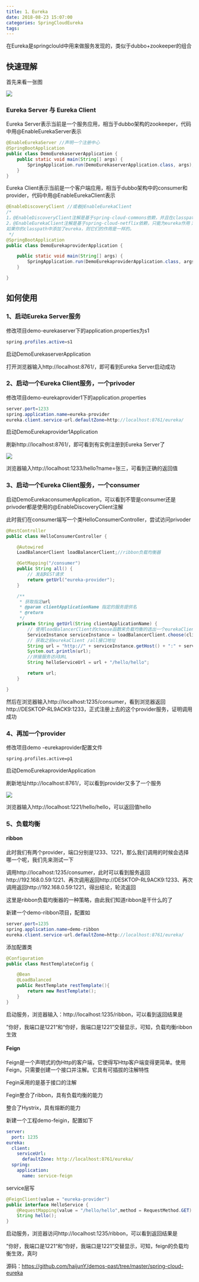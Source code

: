 ```yaml
---
title: 1、Eureka
date: 2018-08-23 15:07:00
categories: SpringCloudEureka
tags: 
---
```


在Eureka是springclould中用来做服务发现的，类似于dubbo+zookeeper的组合

## 快速理解

首先来看一张图

<img src="../../images/eureka架构图.png">

### Eureka Server 与 Eureka Client

Eureka Server表示当前是一个服务应用，相当于dubbo架构的zookeeper，代码中用@EnableEurekaServer表示

```java
@EnableEurekaServer //声明一个注册中心
@SpringBootApplication
public class DemoEurekaserverApplication {
    public static void main(String[] args) {
        SpringApplication.run(DemoEurekaserverApplication.class, args);
    }
}
```

Eureka Client表示当前是一个客户端应用，相当于dubbo架构中的consumer和provider，代码中用@EnableEurekaClient表示

```java
@EnableDiscoveryClient //或者@EnableEurekaClient
/*
1，@EnableDiscoveryClient注解是基于spring-cloud-commons依赖，并且在classpath中实现；
2，@EnableEurekaClient注解是基于spring-cloud-netflix依赖，只能为eureka作用；
如果你的classpath中添加了eureka，则它们的作用是一样的。
 */
@SpringBootApplication
public class DemoEurekaproviderApplication {

    public static void main(String[] args) {
        SpringApplication.run(DemoEurekaproviderApplication.class, args);
    }

}
```

## 如何使用

### 1、启动Eureka Server服务

修改项目demo-eurekaserver下的application.properties为s1

```java
spring.profiles.active=s1
```

启动DemoEurekaserverApplication

打开浏览器输入http://localhost:8761/，即可看到Eureka Server启动成功

### 2、启动一个Eureka Client服务，一个privoder

修改项目demo-eurekaprovider1下的application.properties

```java
server.port=1233
spring.application.name=eureka-provider
eureka.client.service-url.defaultZone=http://localhost:8761/eureka/
```

启动DemoEurekaprovider1Application

刷新http://localhost:8761/，即可看到有实例注册到Eureka Server了

<img src="../../images/eureka-instances图.png">

浏览器输入http://localhost:1233/hello?name=张三，可看到正确的返回值

### 3、启动一个Eureka Client服务，一个consumer

启动DemoEurekaconsumerApplication，可以看到不管是consumer还是privoder都是使用的@EnableDiscoveryClient注解

此时我们在consumer端写一个类HelloConsumerController，尝试访问privoder

```java
@RestController
public class HelloConsumerController {

    @Autowired
    LoadBalancerClient loadBalancerClient;//ribbon负载均衡器

    @GetMapping("/consumer")
    public String all() {
        // 发起REST请求
        return getUrl("eureka-provider");
    }

    /**
     * 获取指定url
     * @param clientApplicationName 指定的服务提供名
     * @return
     */
    private String getUrl(String clientApplicationName) {
        // 使用loadBalancerClient的choose函数来负载均衡的选出一个eurekaClient的服务实例
        ServiceInstance serviceInstance = loadBalancerClient.choose(clientApplicationName);
        // 获取之前eurekaClient /all接口地址
        String url = "http://" + serviceInstance.getHost() + ":" + serviceInstance.getPort();
        System.out.println(url);
        //拼接服务访问URL
        String helloServiceUrl = url + "/hello/hello";

        return url;
    }

}
```

然后在浏览器输入http://localhost:1235/consumer，看到浏览器返回http://DESKTOP-RL9ACK9:1233，正式注册上去的这个provider服务，证明调用成功

### 4、再加一个provider

修改项目demo -eurekaprovider配置文件

```
spring.profiles.active=p1
```

启动DemoEurekaproviderApplication

刷新地址http://localhost:8761/，可以看到provider又多了一个服务

<img src="../../images/eureka-instances图1.png">

浏览器输入http://localhost:1221/hello/hello，可以返回值hello

### 5、负载均衡

#### ribbon

此时我们有两个provider，端口分别是1233、1221，那么我们调用的时候会选择哪一个呢，我们先来测试一下

调用http://localhost:1235/consumer，此时可以看到服务返回http://192.168.0.59:1221、再次调用返回http://DESKTOP-RL9ACK9:1233、再次调用返回http://192.168.0.59:1221，得出结论，轮流返回

这里是ribbon负载均衡器的一种策略，由此我们知道ribbon是干什么的了

新建一个demo-ribbon项目，配置如

```java
server.port=1235
spring.application.name=demo-ribbon
eureka.client.service-url.defaultZone=http://localhost:8761/eureka/
```

添加配置类

```java
@Configuration
public class RestTemplateConfig {

    @Bean
    @LoadBalanced
    public RestTemplate restTemplate(){
        return new RestTemplate();
    }
}
```

启动服务，浏览器输入：http://localhost:1235/ribbon，可以看到返回结果是

”你好，我端口是1221“和“你好，我端口是1221”交替显示，可知，负载均衡ribbon生效

#### Feign

Feign是一个声明式的伪Http的客户端，它使得写Http客户端变得更简单。使用Feign，只需要创建一个接口并注解。它具有可插拔的注解特性

Fegin采用的是基于接口的注解

Fegin整合了ribbon，具有负载均衡的能力

整合了Hystrix，具有熔断的能力

新建一个工程demo-feigin，配置如下

```yml
server:
  port: 1235
eureka:
  client:
    serviceUrl:
      defaultZone: http://localhost:8761/eureka/
  spring:
    application:
      name: service-feign
```

service层写

```java
@FeignClient(value = "eureka-provider")
public interface HelloService {
    @RequestMapping(value = "/hello/hello",method = RequestMethod.GET)
    String hello();
}
```

启动服务，浏览器访问http://localhost:1235/ribbon，可以看到返回结果是

”你好，我端口是1221“和“你好，我端口是1221”交替显示，可知，feign的负载均衡生效，真叼



源码：https://github.com/haijunY/demos-past/tree/master/spring-cloud-eureka

























